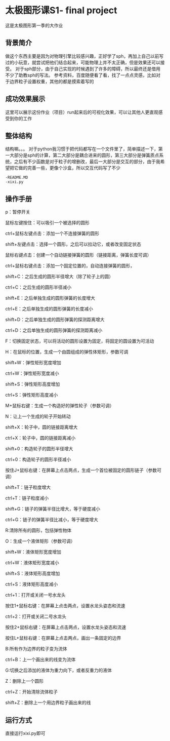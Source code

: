 # 太极图形课S1- final project

这是太极图形第一季的大作业

## 背景简介

做这个东西主要是因为对物理引擎比较感兴趣，正好学了sph，再加上自己以前写过的小玩意，就尝试把他们结合起来，可能物理上并不太正确，但是效果还可以接受。
对于sph部分，由于自己实现的时候遇到了许多的障碍，所以最终还是借用不少了助教sph的写法。
参考资料，百度随便看了看，找了一点点灵感，比如对于边界粒子设置权重，其他的都是摸索着写的

## 成功效果展示
这里可以展示这份作业（项目）run起来后的可视化效果，可以让其他人更直观感受到你的工作

## 整体结构

结构嘛。。。
对于python我习惯于把代码都写在一个文件里了，简单描述一下，第一大部分是sph的计算，第二大部分是耦合进来的圆形，第三大部分是弹簧质点系统，之后有不少函数是对于粒子的增删改，最后一大部分是交互的部分，由于我希望把它做的完善一些，更像个沙盒，所以交互代码写了不少
```
-README.MD
-xixi.py
```
## 操作手册

p：暂停开关

鼠标左键按住：可以吸引一个被选择的圆形

ctrl+鼠标左键点击：添加一个不连接弹簧的圆形

shift+左键点击：选择一个圆形，之后可以拉动它，或者改变固定状态

鼠标右键点击：创建一个自动链接弹簧的圆形（链接距离，弹簧长度可调）

ctrl+鼠标右键点击：添加一个固定位置的，自动连接弹簧的圆形，

shift+C：之后生成的圆形半径增大（除了轮子上的圆）

ctrl+C：之后生成的圆形半径减小

shift+E：之后单独生成的圆形弹簧的长度增大

ctrl+E：之后单独生成的圆形弹簧的长度减小

shift+D：之后单独生成的圆形弹簧的探测距离增大

ctrl+D：之后单独生成的圆形弹簧的探测距离减小

F：切换固定状态，可以将活动的圆形设置为固定，将固定的圆设置为可活动

H：在鼠标的位置，生成一个由圆组成的弹性体矩形，参数可调

shift+W：弹性矩形宽度增加

ctrl+W：弹性矩形宽度减小

shift+S：弹性矩形高度增加

ctrl+S：弹性矩形高度减小

M+鼠标右键：生成一个构造好的弹性轮子（参数可调）

N：让上一个生成的轮子开始转动

shift+X：轮子中，圆的链接距离增大

ctrl+X：轮子中，圆的链接距离减小

shift+0：构造轮子的圆形半径增大

ctrl+0：构造轮子的圆形半径减小

按住J+鼠标右键：在屏幕上点击两点，生成一个首位被固定的圆形链子（参数可调）

shift+T：链子粒度增大

ctrl+T：链子粒度减小

shift+G：链子的弹簧半径比增大，等于硬度减小

ctrl+G：链子的弹簧半径比减小，等于硬度增大

R:清除所有的圆形，包括弹性物体

O：生成一个液体矩形（参数可调）

shift+W：液体矩形宽度增加

ctrl+W：液体矩形宽度减小

shift+S：液体矩形高度增加

ctrl+S：液体矩形高度减小

ctrl+1：打开或关闭一号水龙头

按住1+鼠标右键：在屏幕上点击两点，设置水龙头姿态和流速

ctrl+2：打开或关闭二号水龙头

按住2+鼠标右键：在屏幕上点击两点，设置水龙头姿态和流速

按住L+鼠标右键：在屏幕上点击两点，画出一条固定的边界

B:所有作为边界的粒子变为流体

ctrl+B：上一个画出来的线变为流体

G:切换之后添加的液体为重力向下，或者反重力的液体

Z：删除上一个圆形

ctrl+Z：开始清除流体粒子

shift+Z：删除上一个用边界粒子画出来的线




## 运行方式
直接运行xixi.py即可
